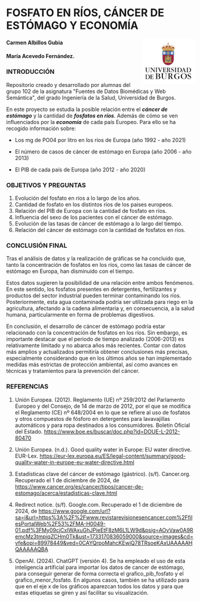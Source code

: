 # FOSFATO EN RÍOS, CÁNCER DE ESTÓMAGO Y ECONOMÍA

<img src="INPUT/IMAGES/Logo_Universidad_Burgos.png" align="right" height="120"/>

#### Carmen Albillos Gubia

#### María Acevedo Fernández.

### INTRODUCCIÓN

Repositorio creado y desarrollado por alumnas del grupo 102 de la asignatura "Fuentes de Datos Biomédicas y Web Semántica", del grado Ingeniería de la Salud, Universidad de Burgos.

En este proyecto se estudia la posible relación entre el ***cáncer de estómago*** y la cantidad de ***fosfatos en ríos***. Además de cómo se ven influenciados por la ***economía*** de cada país Europeo. Para ello se ha recogido información sobre:

-   Los mg de PO04 por litro en los ríos de Europa (año 1992 - año 2021)

-   El número de casos de cáncer de estómago en Europa (año 2006 - año 2013)

-   El PIB de cada país de Europa (año 2012 - año 2020)

### OBJETIVOS Y PREGUNTAS

1.  Evolución del fosfato en ríos a lo largo de los años.
2.  Cantidad de fosfato en los distintos ríos de los paises europeos.
3.  Relación del PIB de Europa con la cantidad de fosfato en ríos.
4.  Influencia del sexo de los pacientes con el cáncer de estómago.
5.  Evolución de las tasas de cáncer de estómago a lo largo del tiempo.
6.  Relación del cáncer de estómago con la cantidad de fosfatos en ríos.

### CONCLUSIÓN FINAL
Tras el análisis de datos y la realización de gráficas se ha concluido que, tanto la concentración de fosfatos en los ríos, como las tasas de cáncer de estómago en Europa, han disminuido con el tiempo.



Estos datos sugieren la posibilidad de una relación entre ambos fenómenos. En este sentido, los fosfatos presentes en detergentes, fertilizantes y productos del sector industrial pueden terminar contaminando los ríos. Posteriormente, esta agua contaminada podría ser utilizada para riego en la agricultura, afectando a la cadena alimentaria y, en consecuencia, a la salud humana, particularmente en forma de problemas digestivos.

En conclusión, el desarrollo de cáncer de estómago podría estar relacionado con la concentración de fosfatos en los ríos. Sin embargo, es importante destacar que el periodo de tiempo analizado (2006-2013) es relativamente limitado y no abarca años más recientes.
Contar con datos más amplios y actualizados permitiría obtener conclusiones más precisas, especialmente considerando que en los últimos años se han implementado medidas más estrictas de protección ambiental, así como avances en técnicas y tratamientos para la prevención del cáncer.

### REFERENCIAS
1.  Unión Europea. (2012). Reglamento (UE) nº 259/2012 del Parlamento
    Europeo y del Consejo, de 14 de marzo de 2012, por el que se
    modifica el Reglamento (CE) nº 648/2004 en lo que se refiere al uso
    de fosfatos y otros compuestos de fósforo en detergentes para
    lavavajillas automáticos y para ropa destinados a los consumidores.
    Boletín Oficial del Estado.
    <https://www.boe.es/buscar/doc.php?id=DOUE-L-2012-80470>

2.  Unión Europea. (n.d.). Good quality water in Europe: EU water
    directive. EUR-Lex.
    <https://eur-lex.europa.eu/ES/legal-content/summary/good-quality-water-in-europe-eu-water-directive.html>

3.  Estadísticas clave del cáncer de estómago (gástrico). (s/f).
    Cancer.org. Recuperado el 1 de diciembre de 2024, de
    <https://www.cancer.org/es/cancer/tipos/cancer-de-estomago/acerca/estadisticas-clave.html>

4.  Redirect notice. (s/f). Google.com. Recuperado el 1 de diciembre de
    2024, de
    <https://www.google.com/url?sa=i&url=https%3A%2F%2Fwww.revistarevisionesencancer.com%2FfilesPortalWeb%2F53%2FMA-H0049-01.pdf%3FMy09cjCxIWAxuGhJPieEtF8zM6L1LW9d&psig=AOvVaw0A9RemcMz3tmpiqZCHm0Tk&ust=1733170836059000&source=images&cd=vfe&opi=89978449&ved=0CAYQrpoMahcKEwiQ78TRsoeKAxUAAAAAHQAAAAAQBA>

5.  OpenAI. (2024). ChatGPT (versión 4). Se ha empleado el uso de esta
    inteligencia artificial para importar los datos de cancer de
    estómago, para conseguir generar de forma correcta el
    grafico_pib_fosfato y el grafico_menor_fosfato. En algunos casos,
    también se ha utilizado para que en el eje x de los gráficos
    aparezcan todos los datos y para que estas etiquetas se giren y así
    facilitar su visualización.
